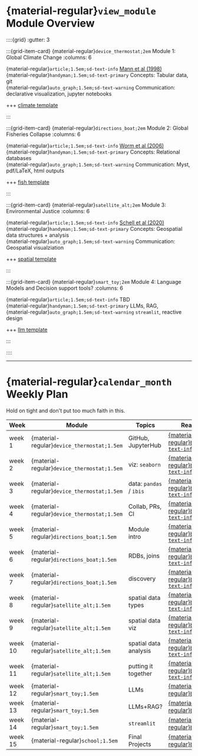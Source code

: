 # {material-regular}`view_module` Module Overview


::::{grid}
:gutter: 3

:::{grid-item-card} {material-regular}`device_thermostat;2em` Module 1: Global Climate Change
:columns: 6

{material-regular}`article;1.5em;sd-text-info` [Mann et al (1998)](https://doi.org/10.1038/33859)  
{material-regular}`handyman;1.5em;sd-text-primary` Concepts: Tabular data, git  
{material-regular}`auto_graph;1.5em;sd-text-warning` Communication: declarative visualization, jupyter notebooks

+++
<a href="https://github.com/espm-157/climate-python-template"><i class="i-simpleicons github"></i> climate template </a>

:::

:::{grid-item-card} {material-regular}`directions_boat;2em` Module 2: Global Fisheries Collapse
:columns: 6

{material-regular}`article;1.5em;sd-text-info` [Worm et al (2006)](https://doi.org/10.1126/science.1132294)  
{material-regular}`handyman;1.5em;sd-text-primary` Concepts: Relational databases  
{material-regular}`auto_graph;1.5em;sd-text-warning` Communication: Myst, pdf/LaTeX, html outputs  

+++
<a href="https://github.com/espm-157/fish-python-template"><i class="i-simpleicons github"></i> fish template </a>

:::

:::{grid-item-card} {material-regular}`satellite_alt;2em` Module 3: Environmental Justice
:columns: 6



{material-regular}`article;1.5em;sd-text-info` [Schell et al (2020)](https://doi.org/10.1126/science.aay4497)  
{material-regular}`handyman;1.5em;sd-text-primary` Concepts: Geospatial data structures + analysis  
{material-regular}`auto_graph;1.5em;sd-text-warning` Communication: Geospatial visualziation  

+++
<a href="https://github.com/espm-157/spatial-python-template"><i class="i-simpleicons github"></i> spatial template </a>

:::

:::{grid-item-card} {material-regular}`smart_toy;2em` Module 4: Language Models and Decision support tools?
:columns: 6

{material-regular}`article;1.5em;sd-text-info` TBD  
{material-regular}`handyman;1.5em;sd-text-primary` LLMs, RAG,  
{material-regular}`auto_graph;1.5em;sd-text-warning` `streamlit`, reactive design  

+++
<a href="https://github.com/espm-157/llm-python-template"><i class="i-simpleicons github"></i> llm template </a>


:::


::::


---



# {material-regular}`calendar_month` Weekly Plan

Hold on tight and don't put too much faith in this.


Week     | Module                                      | Topics                     | Reading links
---------|---------------------------------------------|----------------------------|-------------------------
week 1   | {material-regular}`device_thermostat;1.5em` | GitHub, JupyterHub         | [{material-regular}`book;1.5em;sd-text-info`](/reading/01-github-jupyter/)
week 2   | {material-regular}`device_thermostat;1.5em` | viz: `seaborn`             | [{material-regular}`book;1.5em;sd-text-info`](/reading/02-visualization-basics/)
week 3   | {material-regular}`device_thermostat;1.5em` | data: `pandas` / `ibis`    | [{material-regular}`book;1.5em;sd-text-info`](/reading/03-data-access/)
week 4   | {material-regular}`device_thermostat;1.5em` | Collab,  PRs, CI           | [{material-regular}`book;1.5em;sd-text-info`](/reading/04-transform/)
week 5   | {material-regular}`directions_boat;1.5em`   | Module intro               | [{material-regular}`book;1.5em;sd-text-info`](/reading/05-ibis-1/)
week 6   | {material-regular}`directions_boat;1.5em`   | RDBs, joins                | [{material-regular}`book;1.5em;sd-text-info`](/reading/05-ibis-2/)
week 7   | {material-regular}`directions_boat;1.5em`   | discovery                  | [{material-regular}`book;1.5em;sd-text-info`](/reading/05-ibis-3/)
week 8   | {material-regular}`satellite_alt;1.5em`     | spatial data types         | [{material-regular}`book;1.5em;sd-text-info`](#)
week 9   | {material-regular}`satellite_alt;1.5em`     | spatial data viz           | [{material-regular}`book;1.5em;sd-text-info`](#)
week 10  | {material-regular}`satellite_alt;1.5em`     | spatial data analysis      | [{material-regular}`book;1.5em;sd-text-info`](#)
week 11  | {material-regular}`satellite_alt;1.5em`     | putting it together        | [{material-regular}`book;1.5em;sd-text-info`](#)
week 12  | {material-regular}`smart_toy;1.5em`         | LLMs                       | [{material-regular}`book;1.5em`](#)
week 13  | {material-regular}`smart_toy;1.5em`         | LLMs+RAG?                  | [{material-regular}`book;1.5em`](#)
week 14  | {material-regular}`smart_toy;1.5em`         | `streamlit`                | [{material-regular}`book;1.5em`](#)
week 15  | {material-regular}`school;1.5em`            | Final Projects             | [{material-regular}`book;1.5em`](#)

